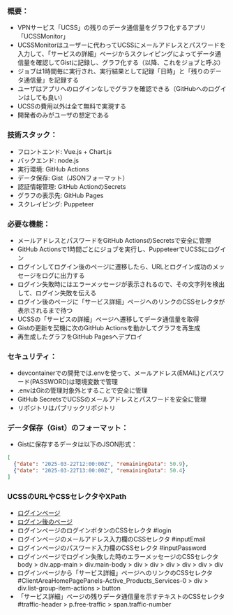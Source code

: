### 概要：
- VPNサービス「UCSS」の残りのデータ通信量をグラフ化するアプリ「UCSSMonitor」
- UCSSMonitorはユーザーに代わってUCSSにメールアドレスとパスワードを入力して、「サービスの詳細」ページからスクレイピングによってデータ通信量を確認してGistに記録し、グラフ化する（以降、これをジョブと呼ぶ）
- ジョブは1時間毎に実行され、実行結果として記録「日時」と「残りのデータ通信量」を記録する
- ユーザはアプリへのログインなしでグラフを確認できる（GitHubへのログインはしても良い）
- UCSSの費用以外は全て無料で実現する
- 開発者のみがユーザの想定である

### 技術スタック：
- フロントエンド: Vue.js + Chart.js
- バックエンド: node.js
- 実行環境: GitHub Actions
- データ保存: Gist（JSONフォーマット）
- 認証情報管理: GitHub ActionのSecrets
- グラフの表示先: GitHub Pages
- スクレイピング: Puppeteer

### 必要な機能：
- メールアドレスとパスワードをGitHub ActionsのSecretsで安全に管理
- GitHub Actionsで1時間ごとにジョブを実行し、PuppeteerでUCSSにログイン
- ログインしてログイン後のページに遷移したら、URLとログイン成功のメッセージをログに出力する
- ログイン失敗時にはエラーメッセージが表示されるので、その文字列を検出して、ログイン失敗を伝える
- ログイン後のページに「サービス詳細」ページへのリンクのCSSセレクタが表示されるまで待つ
- UCSSの「サービスの詳細」ページへ遷移してデータ通信量を取得
- Gistの更新を契機に次のGitHub Actionsを動かしてグラフを再生成
- 再生成したグラフをGitHub Pagesへデプロイ

### セキュリティ：

- devcontainerでの開発では.envを使って、メールアドレス(EMAIL)とパスワード(PASSWORD)は環境変数で管理
- .envはGitの管理対象外とすることで安全に管理
- GitHub SecretsでUCSSのメールアドレスとパスワードを安全に管理
- リポジトリはパブリックリポジトリ

### データ保存（Gist）のフォーマット：
- Gistに保存するデータは以下のJSON形式：
```json
[
  {"date": "2025-03-22T12:00:00Z", "remainingData": 50.9},
  {"date": "2025-03-22T13:00:00Z", "remainingData": 50.4}
]
```

### UCSSのURLやCSSセレクタやXPath
- [ログインページ](https://my.undercurrentss.biz/index.php?rp=/login)
- [ログイン後のページ](https://my.undercurrentss.biz/clientarea.php)
- ログインページのログインボタンのCSSセレクタ #login
- ログインページのメールアドレス入力欄のCSSセレクタ #inputEmail
- ログインページのパスワード入力欄のCSSセレクタ #inputPassword
- ログインページでログイン失敗した時のエラーメッセージのCSSセレクタ body > div.app-main > div.main-body > div > div > div > div > div > div
- ログインページから「サービス詳細」ページへのリンクのCSSセレクタ　#ClientAreaHomePagePanels-Active_Products_Services-0 > div > div.list-group-item-actions > button
- 「サービス詳細」ページの残りデータ通信量を示すテキストのCSSセレクタ #traffic-header > p.free-traffic > span.traffic-number